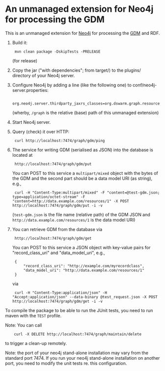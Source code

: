An unmanaged extension for Neo4j for processing the GDM
=======================================================

This is an unmanaged extension for [Neo4j](http://www.neo4j.org/) for processing the [GDM](https://github.com/dswarm/dswarm-documentation/wiki/Graph-Data-Model) and RDF. 

1. Build it: 

        mvn clean package -DskipTests -PRELEASE
        
   (for release)

2. Copy the jar ("with dependencies"; from target/) to the plugins/ directory of your Neo4j server.

3. Configure Neo4j by adding a line (like the following one) to conf/neo4j-server.properties:

        org.neo4j.server.thirdparty_jaxrs_classes=org.dswarm.graph.resources=/graph
        
   (wherby, ````/graph```` is the relative (base) path of this unmanaged extension)

4. Start Neo4j server.

5. Query (check) it over HTTP:

        curl http://localhost:7474/graph/gdm/ping

6. The service for writing GDM (serialised as JSON) into the database is located at

        http://localhost:7474/graph/gdm/put

   You can POST to this service a ````multipart/mixed```` object with the bytes of the GDM and the second part should be a data model URI (as string), e.g.,
   
        curl -H "Content-Type:multipart/mixed" -F "content=@test-gdm.json; type=application/octet-stream" -F "content=http://data.example.com/resources/1" -X POST http://localhost:7474/graph/gdm/put -i -v
        
   (````test-gdm.json```` is the file name (relative path) of the GDM JSON and ````http://data.example.com/resources/1```` is the data model URI)

7. You can retrieve GDM from the database via

        http://localhost:7474/graph/gdm/get
 
   You can POST to this service a JSON object with key-value pairs for "record_class_uri" and "data_model_uri", e.g.,
   
        {
	        "record_class_uri": "http://example.com/myrecordclass",
	        "data_model_uri": "http://data.example.com/resources/1"
        }
   
   via
   
        curl -H "Content-Type:application/json" -H "Accept:application/json" --data-binary @test_request.json -X POST http://localhost:7474/graph/gdm/get -i -v

To compile the package to be able to run the JUnit tests, you need to run maven with the ````TEST```` profile.

Note: You can call

        curl -X DELETE http://localhost:7474/graph/maintain/delete

to trigger a clean-up remotely.

Note: the port of your neo4j stand-alone installation may vary from the standard port 7474. If you run your neo4j stand-alone installation on another port, you need to modify the unit tests re. this configuration.

